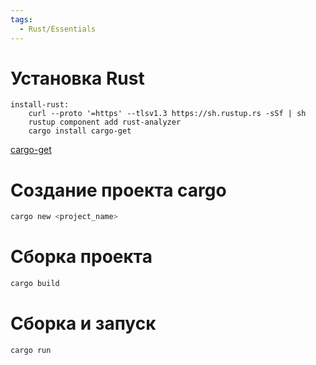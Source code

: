 ```yaml
---
tags:
  - Rust/Essentials
---
```

# Установка Rust
```make
install-rust:
	curl --proto '=https' --tlsv1.3 https://sh.rustup.rs -sSf | sh
	rustup component add rust-analyzer
	cargo install cargo-get
```

[cargo-get](https://crates.io/crates/cargo-get)

# Создание проекта cargo
```sh
cargo new <project_name>
```

# Сборка проекта
```sh
cargo build
```


# Сборка и запуск
```sh
cargo run
```

